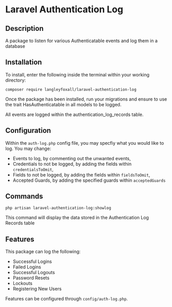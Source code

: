 # Laravel Authentication Log

## Description

A package to listen for various Authenticatable events and log them in a database

## Installation

To install, enter the following inside the terminal within your working directory:

`composer require langleyfoxall/laravel-authentication-log`

Once the package has been installed, run your migrations and ensure to use the trait HasAuthenticatable in all models to be logged.

All events are logged within the authentication_log_records table.
## Configuration

Within the `auth-log.php` config file, you may specfiy what you would like to log.
You may change:
- Events to log, by commenting out the unwanted events,
- Credentials to not be logged, by adding the fields within `credentialsToOmit`,
- Fields to not be logged, by adding the fields within `fieldsToOmit`,
- Accepted Guards, by adding the specified guards within `acceptedGuards`

## Commands

`php artisan laravel-authentication-log:showlog`

This command will display the data stored in the Authentication Log Records table

## Features

This package can log the following:
- Successful Logins
- Failed Logins
- Successful Logouts
- Password Resets
- Lockouts
- Registering New Users

Features can be configured through `config/auth-log.php`.